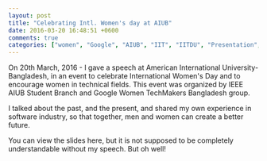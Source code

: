 ```yaml
---
layout: post
title: "Celebrating Intl. Women's day at AIUB"
date: 2016-03-20 16:48:51 +0600
comments: true
categories: ["women", "Google", "AIUB", "IIT", "IITDU", "Presentation", "Speech", "IEEE"]
---
```



On 20th March, 2016 - I gave a speech at American International University-Bangladesh, in an event to celebrate International Women's Day and to encourage women in technical fields. This event was organized by IEEE AIUB Student Branch and Google Women TechMakers Bangladesh group.

I talked about the past, and the present, and shared my own experience in software industry, so that together, men and women can create a better future.

You can view the slides here, but it is not supposed to be completely understandable without my speech. But oh well!
<!-- more -->
<script async class="speakerdeck-embed" data-id="cc6ad0dece5f46e5b19831d8dd7e10da" data-ratio="1.77777777777778" src="//speakerdeck.com/assets/embed.js"></script>
